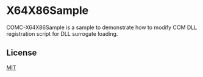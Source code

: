 # X64X86Sample

COMC-X64X86Sample is a sample to demonstrate how to modify COM DLL registration script for DLL surrogate loading.


## License
[MIT](https://choosealicense.com/licenses/mit/)
